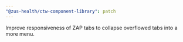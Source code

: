 ```yaml
---
"@zus-health/ctw-component-library": patch
---
```


Improve responsiveness of ZAP tabs to collapse overflowed tabs into a more menu.
